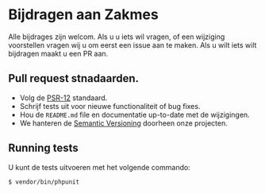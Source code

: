 # Bijdragen aan Zakmes 

Alle bijdrages zijn welcom. Als u u iets wil vragen, of een wijziging voorstellen vragen wij u 
om eerst een issue aan te maken. Als u wilt iets wilt bijdragen maakt u een PR aan. 

## Pull request stnadaarden. 

- Volg de [PSR-12](https://www.php-fig.org/psr/psr-12/) standaard. 
- Schrijf tests uit voor nieuwe functionaliteit of bug fixes. 
- Hou de `README.md` file en documentatie up-to-date met de wijzigingen. 
- We hanteren de [Semantic Versioning](https://semver.org/) doorheen onze projecten. 

## Running tests 

U kunt de tests uitvoeren met het volgende commando: 

```
$ vendor/bin/phpunit
```